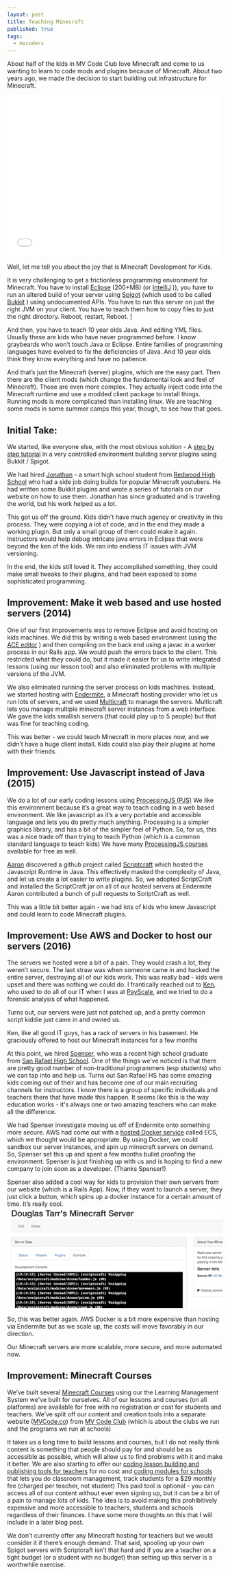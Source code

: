 ```yaml
---
layout: post
title: Teaching Minecraft
published: true
tags:
  - mvcoders
---
```

About half of the kids in MV Code Club love Minecraft and come to us wanting to learn to code mods and plugins because of Minecraft.  About two years ago, we made the decision to start building out infrastructure for Minecraft.

<iframe frameborder="0" style="border:none; border: 0; overflow: hidden; width:500px; height: 375px" src="/games/2dmc">
</iframe>

Well, let me tell you about the joy that is Minecraft Development for Kids.  


It is very challenging to get a frictionless programming environment for Minecraft.  You have to install [Eclipse](https://eclipse.org/downloads/) (200+MB) (or [IntelliJ](https://www.jetbrains.com/idea/) )), you have to run an altered build of your server using [Spigot](https://www.spigotmc.org/) (which used to be called [Bukkit](https://bukkit.org/) ) using undocumented APIs.  You have to run this server on just the right JVM on your client.   You have to teach them how to copy files to just the right directory.  Reboot, restart, Reboot.
]

And then, you have to teach 10 year olds Java.  And editing YML files.  Usually these are kids who have never programmed before.  I know graybeards who won’t touch Java or Eclipse.  Entire families of programming languages have evolved to fix the deficiencies of Java.    And 10 year olds think they know everything and have no patience.

And that’s just the Minecraft (server) plugins, which are the easy part.  Then there are the client mods (which change the fundamental look and feel of Minecraft).  Those are even more complex.  They actually inject code into the Minecraft runtime and use a modded client package to install things.  Running mods is more complicated than installing linux.  We are teaching some mods in some summer camps this year, though, to see how that goes.

## Initial Take: 
We started, like everyone else, with the most obvious solution - A [step by step tutorial](https://www.mvcode.co/lessons/how-to-make-a-minecraft-plugin) in a very controlled environment building server plugins using Bukkit / Spigot.

We had hired [Jonathan](https://www.mvcode.co/user/jce) - a smart high school student from [Redwood High School](http://www.tamdistrict.org/redwood) who had a side job doing builds for popular Minecraft youtubers.  He had written some Bukkit plugins and wrote a series of tutorials on our website on how to use them.   Jonathan has since graduated and is traveling the world, but his work helped us a lot.

This got us off the ground.  Kids didn’t have much agency or creativity in this process.  They were copying a lot of code, and in the end they made a working plugin.  But only a small group of them could make it again.  Instructors would help debug intricate java errors in Eclipse that were beyond the ken of the kids.  We ran into endless IT issues with JVM versioning.  

In the end, the kids still loved it.  They accomplished something, they could make small tweaks to their plugins, and had been exposed to some sophisticated programming.

## Improvement: Make it web based and use hosted servers (2014)
One of our first improvements was to remove Eclipse and avoid hosting on kids machines.  We did this by writing a web based environment (using the [ACE editor](https://ace.c9.io/#nav=about) ) and then compiling on the back end using a javac in a worker process in our Rails app.  We would push the errors back to the client.    This restricted what they could do, but it made it easier for us to write integrated lessons (using our lesson tool) and also eliminated problems with multiple versions of the JVM.  

We also eliminated running the server process on kids machines.  Instead, we started hosting with [Endermite](https://endermite.com/), a Minecraft hosting provider who let us run lots of servers, and we used [Multicraft](http://www.multicraft.org/) to manage the servers.  Multicraft lets you manage multiple minecraft server instances from a web interface.  We gave the kids smallish servers (that could play up to 5 people) but that was fine for teaching coding.

This was better - we could teach Minecraft in more places now, and we didn’t have a huge client install.  Kids could also play their plugins at home with their friends.

## Improvement:  Use Javascript instead of Java (2015)
We do a lot of our early coding lessons using [ProcessingJS (PJS)](http://processingjs.org/)   We like this environment because it’s a great way to teach coding in a web based environment.  We like javascript as it’s a very portable and accessible language and lets you do pretty much anything.  Processing is a simpler graphics library, and has a bit of the simpler feel of Python.  So, for us, this was a nice trade off than trying to teach Python (which is a common standard language to teach kids)  We have many [ProcessingJS courses](https://www.mvcode.co/platforms/javascript) available for free as well.

[Aaron](https://www.mvcode.co/user/aaron) discovered a github project called [Scriptcraft](http://scriptcraftjs.org/) which hosted the Javascript Runtime in Java.  This effectively masked the complexity of Java, and let us create a lot easier to write plugins.  So, we adopted ScriptCraft and installed the ScriptCraft jar on all of our hosted servers at Endermite   Aaron contributed a bunch of pull requests to ScriptCraft as well.

This was a little bit better again - we had lots of kids who knew Javascript and could learn to code Minecraft plugins.

## Improvement: Use AWS and Docker to host our servers (2016)
The servers we hosted were a bit of a pain. They would crash a lot, they weren’t secure.  The last straw was when someone came in and hacked the entire server, destroying all of our kids work.  This was really bad - kids were upset and there was nothing we could do.  I frantically reached out to [Ken](https://www.demaria.net/Ken_DeMaria/Welcome.html), who used to do all of our IT when I was at [PayScale](https://www.payscale.com), and we tried to do a forensic analysis of what happened.  

Turns out, our servers were just not patched up, and a pretty common script kiddie just came in and owned us.  

Ken, like all good IT guys, has a rack of servers in his basement.   He graciously offered to host our Minecraft instances for a few months 

At this point, we hired [Spenser](https://www.mvcode.co/user/spenserw25), who was a recent high school graduate from [San Rafael High School](http://sanrafael.srcs.org/).   One of the things we’ve noticed is that there are pretty good number of non-traditional programmers (esp students) who we can tap into and help us.   Turns out San Rafael HS has some amazing kids coming out of their and has become one of our main recruiting channels for instructors.   I know there is a group of specific individuals and teachers there that have made this happen.   It seems like this is the way education works - it's always one or two amazing teachers who can make all the difference.

We had Spenser investigate moving us off of Endermite onto something more secure.  AWS had come out with a [hosted Docker service](http://aws.amazon.com/documentation/ecs/) called ECS, which we thought would be appropriate.  By using Docker, we could sandbox our server instances, and spin up minecraft servers on demand.  So, Spenser set this up and spent a few months bullet proofing the environment.   Spenser is just finishing up with us and is hoping to find a new company  to join soon as a developer.  (Thanks Spenser!)

Spenser also added a cool way for kids to provision their own servers from our website (which is a Rails App).  Now, if they want to launch a server, they just click a button, which spins up a docker instance for a certain amount of time.  It’s really cool.
![Minecraft Console Interface](/images/mc_screenshot.png)

So, this was better again.  AWS Docker is a bit more expensive than hosting via Endermite but as we scale up, the costs will move favorably in our direction.  

Our Minecraft servers are more scalable, more secure, and more automated now.

## Improvement: Minecraft Courses
We’ve built several [Minecraft Courses](https://www.mvcode.co/platforms/minecraft) using our the Learning Management System we've built for ourselves.   All of our lessons and courses (on all platforms) are available for free with no registration or cost for students and teachers.    We’ve split off our content and creation tools into a separate website ([MVCode.co](https://www.mvcode/co)) from [MV Code Club](https://www.mvcodeclub.com) (which is about the clubs we run and the programs we run at schools)

It takes us a long time to build lessons and courses, but I do not really think content is something that people should pay for and should be as accessible as possible, which will allow us to find problems with it and make it better.   We are also starting to offer our [coding lesson building and publishing tools for teachers](https://www.mvcode.co) for no cost and [coding modules for schools](https://www.mvcode.co/teach) that lets you do classroom management, track students for a $29 monthly fee (charged per teacher, not student)  This paid tool is optional -  you can access all of our content without ever even signing up, but it can be a bit of a pain to manage lots of kids.  The idea is to avoid making this prohibitively expensive and more accessible to teachers, students and schools regardless of their finances.  I have some more thoughts on this that I will include in a later blog post.

We don’t currently offer any Minecraft hosting for teachers but we would consider it if there’s enough demand.  That said, spooling up your own Spigot servers with Scriptcraft isn’t that hard and if you are a teacher on a tight budget (or a student with no budget) than setting up this server is a worthwhile exercise.

